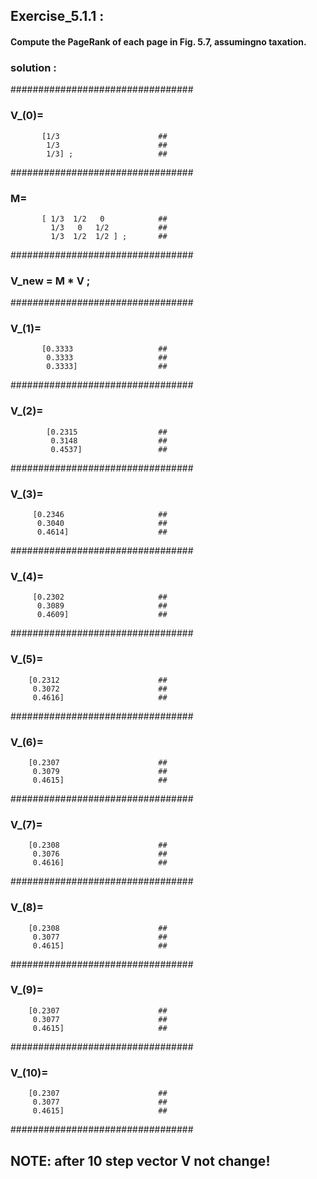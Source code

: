 ## Exercise_5.1.1 :

#### Compute the PageRank of each page in Fig. 5.7, assumingno taxation.

### solution :
#################################  
### V_(0)=                           
           [1/3                      ##
            1/3                      ##
            1/3] ;                   ##
#################################

### M=                                
           [ 1/3  1/2   0            ##
             1/3   0   1/2           ##
             1/3  1/2  1/2 ] ;       ##
#################################
### V_new = M * V ;                   ##
#################################
### V_(1)=                            
           [0.3333                   ##
            0.3333                   ##
            0.3333]                  ##
#################################
### V_(2)=                            
            [0.2315                  ##
             0.3148                  ##
             0.4537]                 ##
#################################
### V_(3)=                            
         [0.2346                     ##
          0.3040                     ##
          0.4614]                    ##
#################################
### V_(4)=                            
         [0.2302                     ##
          0.3089                     ##
          0.4609]                    ##
#################################
### V_(5)=                            
        [0.2312                      ##
         0.3072                      ##
         0.4616]                     ##
#################################
### V_(6)=                            
        [0.2307                      ##
         0.3079                      ##
         0.4615]                     ##
#################################
### V_(7)=                            
        [0.2308                      ##
         0.3076                      ##
         0.4616]                     ##
 #################################
### V_(8)=                          
        [0.2308                      ##
         0.3077                      ##
         0.4615]                     ##
#################################
### V_(9)=                          
        [0.2307                      ##
         0.3077                      ##
         0.4615]                     ##         
#################################
### V_(10)=                          
        [0.2307                      ##
         0.3077                      ##
         0.4615]                     ##
#################################

## NOTE: after 10 step vector V not change!
